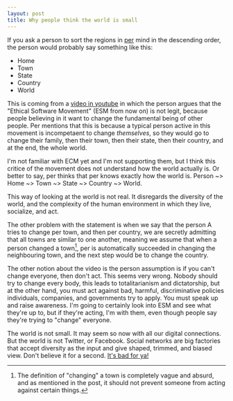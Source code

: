 ```yaml
---
layout: post
title: Why people think the world is small
---
```


If you ask a person to sort the regions in [per](https://stallman.org/articles/genderless-pronouns.html) mind in the descending order,
the person would probably say something like this:

- Home
- Town
- State
- Country
- World

This is coming from a [video in youtube](https://www.youtube.com/watch?v=wQW2iOwwMsE) in which the person argues that the "Ethical Software Movement" (ESM from now on) is not legit,
because people believing in it want to change the fundamental being of other people. Per mentions that this is because a typical person active in this
movement is incompetaent to change *themselves*, so they would go to change their family, then their town, then their state, then their country, and at the end, the whole world.

I'm not familiar with ECM yet and I'm not supporting them, but I think this critice of the movement does not understand how the world actually is. 
Or better to say, per thinks that per knows exactly how the world is. Person ~> Home ~> Town ~> State ~> Country ~> World.

This way of looking at the world is not real. It disregards the diversity of the world, and the complexity of the human environment in which they live, socialize, and act.

The other problem with the statement is when we say that the person A tries to change per town, and then per country, we are secretly admitting that all towns are similar to one another,
meaning we assume that when a person changed a town[^1], per is automatically succeeded in changing the neighbouring town, and the next step would be to change the country.

The other notion about the video is the person assumption is if you can't change everyone, then don't act. This seems very wrong. Nobody should try to change every body, this leads to totalitarianism and dictatorship, but at the other hand, you must act against bad, harmful, discriminative policies individuals, companies, and governments try to apply. You must speak up and raise awareness. I'm going to certainly look into ESM and see what they're up to, but if they're acting, I'm with them, even though people say they're trying to "change" everyone.

The world is not small. It may seem so now with all our digital connections. But the world is not Twitter, or Facebook. Social networks are big factories that accept diversity as the input and give shaped, trimmed, and biased view. Don't believe it for a second. [It's bad for ya!](https://en.wikipedia.org/wiki/It%27s_Bad_for_Ya)

[^1]: The definition of "changing" a town is completely vague and absurd, and as mentioned in the post, it should not prevent someone from acting against certain things.
